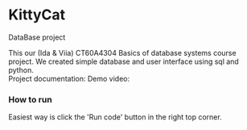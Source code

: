 # KittyCat
DataBase project

This our (Ida & Viia) CT60A4304 Basics of database systems course project. We created simple database and user interface using sql and python.  
Project documentation: 
Demo video:

### How to run  
Easiest way is click the 'Run code' button in the right top corner.
